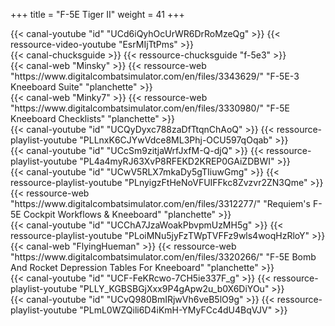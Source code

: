 +++
title = "F-5E Tiger II"
weight = 41
+++

<div class="contenu"> <!-- le hangar de Sklang //-->
{{< canal-youtube "id" "UCd6iQyhOcUrWR6DrRoMzeQg" >}}
{{< ressource-video-youtube "EsrMIjTtPms" >}}
</div>

<div class="contenu"> <!-- Chuck's guide //-->
{{< canal-chucksguide >}}
{{< ressource-chucksguide "f-5e3" >}}
</div>

<div class="contenu de_qualite"> <!-- Minsky //-->
{{< canal-web "Minsky" >}}
{{< ressource-web "https://www.digitalcombatsimulator.com/en/files/3343629/" "F-5E-3 Kneeboard Suite" "planchette" >}}
</div>

<div class="contenu de_qualite"> <!-- Minky7 //-->
{{< canal-web "Minky7" >}}
{{< ressource-web "https://www.digitalcombatsimulator.com/en/files/3330980/" "F-5E Kneeboard Checklists" "planchette" >}}
</div>

<div class="contenu de_qualite"> <!-- Heinlein //-->
{{< canal-youtube "id" "UCQyDyxc788zaDfTtqnChAoQ" >}}
{{< ressource-playlist-youtube "PLLnxK6CJYwVdce8ML3Phj-OCU597qOqab" >}}
</div>

<div class="contenu de_qualite"> <!-- Tricker //-->
{{< canal-youtube "id" "UCcSm9zitjaWrfJxfM-Q-djQ" >}}
{{< ressource-playlist-youtube "PL4a4myRJ63XvP8RFEKD2KREP0GAiZDBWI" >}}
</div>

<div class="contenu de_qualite"> <!-- Requiem / The Air Combat Tutorial Library //-->
{{< canal-youtube "id" "UCwV5RLX7mkaDy5gTIiuwGmg" >}}
{{< ressource-playlist-youtube "PLnyigzFtHeNoVFUIFFkc8Zvzvr2ZN3Qme" >}}
{{< ressource-web "https://www.digitalcombatsimulator.com/en/files/3312277/" "Requiem's F-5E Cockpit Workflows & Kneeboard" "planchette" >}}
</div>

<div class="contenu de_qualite"> <!-- Bunyap Sims //-->
{{< canal-youtube "id" "UCChA7JzaWoakPbvpmUzMH5g" >}}
{{< ressource-playlist-youtube "PLoiMNu5jyFzTWpTVFFz9wls4woqHzRloY" >}}
</div>

<div class="contenu"> <!-- FlyingHueman //-->
{{< canal-web "FlyingHueman" >}}
{{< ressource-web "https://www.digitalcombatsimulator.com/en/files/3320266/" "F-5E Bomb And Rocket Depression Tables For Kneeboard" "planchette" >}}
</div>

<div class="contenu"> <!-- Deephack //-->
{{< canal-youtube "id" "UCF-FeKRcwo-7CH5ie337F_g" >}}
{{< ressource-playlist-youtube "PLLY_KGBSBGjXxx9P4gApw2u_b0X6DiYOu" >}}
</div>

<div class="contenu"> <!-- Banana Mayo //-->
{{< canal-youtube "id" "UCvQ980BmIRjwVh6veB5lO9g" >}}
{{< ressource-playlist-youtube "PLmL0WZQili6D4iKmH-YMyFCc4dU4BqVJV" >}}
</div>

